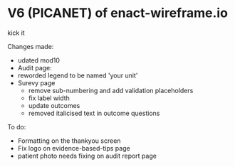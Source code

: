 # V6 (PICANET) of enact-wireframe.io

kick it

Changes made:
- udated mod10
-  Audit page:
  - reworded legend to be named 'your unit'
- Surevy page
  - remove sub-numbering and add validation placeholders
  - fix label width
  - update outcomes
  - removed italicised text in outcome questions

To do:
- Formatting on the thankyou screen
- Fix logo on evidence-based-tips page
- patient photo needs fixing on audit report page


